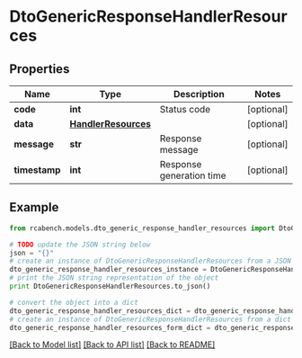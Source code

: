 # DtoGenericResponseHandlerResources


## Properties

Name | Type | Description | Notes
------------ | ------------- | ------------- | -------------
**code** | **int** | Status code | [optional] 
**data** | [**HandlerResources**](HandlerResources.md) |  | [optional] 
**message** | **str** | Response message | [optional] 
**timestamp** | **int** | Response generation time | [optional] 

## Example

```python
from rcabench.models.dto_generic_response_handler_resources import DtoGenericResponseHandlerResources

# TODO update the JSON string below
json = "{}"
# create an instance of DtoGenericResponseHandlerResources from a JSON string
dto_generic_response_handler_resources_instance = DtoGenericResponseHandlerResources.from_json(json)
# print the JSON string representation of the object
print DtoGenericResponseHandlerResources.to_json()

# convert the object into a dict
dto_generic_response_handler_resources_dict = dto_generic_response_handler_resources_instance.to_dict()
# create an instance of DtoGenericResponseHandlerResources from a dict
dto_generic_response_handler_resources_form_dict = dto_generic_response_handler_resources.from_dict(dto_generic_response_handler_resources_dict)
```
[[Back to Model list]](../README.md#documentation-for-models) [[Back to API list]](../README.md#documentation-for-api-endpoints) [[Back to README]](../README.md)


